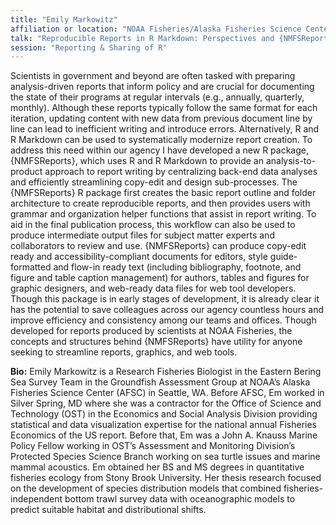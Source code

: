 ```yaml
---
title: "Emily Markowitz"
affiliation or location: "NOAA Fisheries/Alaska Fisheries Science Center, Seattle, WA"
talk: "Reproducible Reports in R Markdown: Perspectives and {NMFSReports}"
session: "Reporting & Sharing of R"
---
```


Scientists in government and beyond are often tasked with preparing analysis-driven reports that inform policy and are crucial for documenting the state of their programs at regular intervals (e.g., annually, quarterly, monthly). Although these reports typically follow the same format for each iteration, updating content with new data from previous document line by line can lead to inefficient writing and introduce errors. Alternatively, R and R Markdown can be used to systematically modernize report creation. To address this need within our agency I have developed a new R package,  {NMFSReports}, which uses R and R Markdown to provide an analysis-to-product approach to report writing by centralizing back-end data analyses and efficiently streamlining copy-edit and design sub-processes. The {NMFSReports} R package first creates the basic report outline and folder architecture to create reproducible reports, and then provides users with grammar and organization helper functions that assist in report writing. To aid in the final publication process, this workflow can also be used to produce intermediate output files for subject matter experts and collaborators to review and use. {NMFSReports} can produce copy-edit ready and accessibility-compliant documents for editors, style guide-formatted and flow-in ready text (including bibliography, footnote, and figure and table caption management) for authors, tables and figures for graphic designers, and web-ready data files for web tool developers. Though this package is in early stages of development, it is already clear it has the potential to save colleagues across our agency countless hours and improve efficiency and consistency among our teams and offices. Though developed for reports produced by scientists at NOAA Fisheries, the concepts and structures behind {NMFSReports} have utility for anyone seeking to streamline reports, graphics, and web tools. 

__Bio:__ Emily Markowitz is a Research Fisheries Biologist in the Eastern Bering Sea Survey Team in the Groundfish Assessment Group at NOAA’s Alaska Fisheries Science Center (AFSC) in Seattle, WA. Before AFSC, Em worked in Silver Spring, MD where she was a contractor for the Office of Science and Technology (OST) in the Economics and Social Analysis Division providing statistical and data visualization expertise for the national annual Fisheries Economics of the US report. Before that, Em was a John A. Knauss Marine Policy Fellow working in OST’s Assessment and Monitoring Division’s Protected Species Science Branch working on sea turtle issues and marine mammal acoustics. Em obtained her BS and MS degrees in quantitative fisheries ecology from Stony Brook University. Her thesis research focused on the development of species distribution models that combined fisheries-independent bottom trawl survey data with oceanographic models to predict suitable habitat and distributional shifts. 
